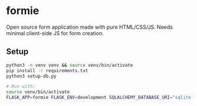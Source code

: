 # formie

Open source form application made with pure HTML/CSS/JS. Needs minimal client-side JS for form creation.

## Setup

```sh
python3 -m venv venv && source venv/bin/activate
pip install -r requirements.txt
python3 setup-db.py

# Run with:
source venv/bin/activate
FLASK_APP=formie FLASK_ENV=development SQLALCHEMY_DATABASE_URI="sqlite:///test.db" SECRET_KEY="fiesta" flask run
```
